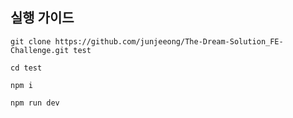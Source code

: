## 실행 가이드
```shell
git clone https://github.com/junjeeong/The-Dream-Solution_FE-Challenge.git test

cd test

npm i

npm run dev
```
